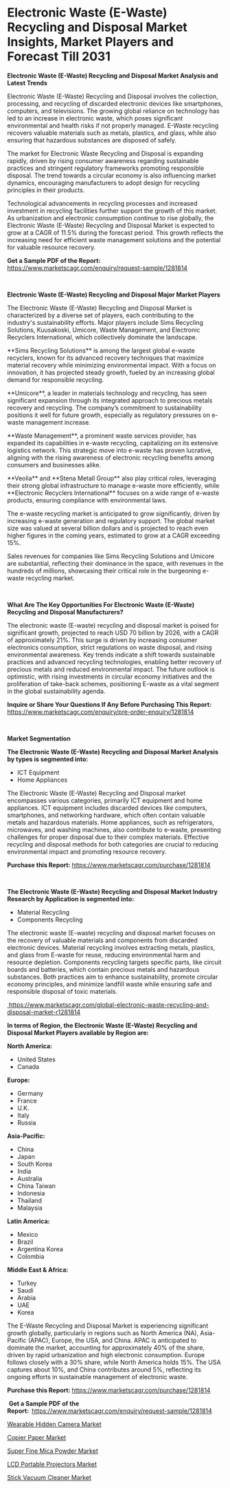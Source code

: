 <p><h1>Electronic Waste (E-Waste) Recycling and Disposal Market Insights, Market Players and Forecast Till 2031</h1></p><p><strong>Electronic Waste (E-Waste) Recycling and Disposal Market Analysis and Latest Trends</strong></p>
<p><p>Electronic Waste (E-Waste) Recycling and Disposal involves the collection, processing, and recycling of discarded electronic devices like smartphones, computers, and televisions. The growing global reliance on technology has led to an increase in electronic waste, which poses significant environmental and health risks if not properly managed. E-Waste recycling recovers valuable materials such as metals, plastics, and glass, while also ensuring that hazardous substances are disposed of safely.</p><p>The market for Electronic Waste Recycling and Disposal is expanding rapidly, driven by rising consumer awareness regarding sustainable practices and stringent regulatory frameworks promoting responsible disposal. The trend towards a circular economy is also influencing market dynamics, encouraging manufacturers to adopt design for recycling principles in their products.</p><p>Technological advancements in recycling processes and increased investment in recycling facilities further support the growth of this market. As urbanization and electronic consumption continue to rise globally, the Electronic Waste (E-Waste) Recycling and Disposal Market is expected to grow at a CAGR of 11.5% during the forecast period. This growth reflects the increasing need for efficient waste management solutions and the potential for valuable resource recovery.</p></p>
<p><strong>Get a Sample PDF of the Report:&nbsp;</strong> <a href="https://www.marketscagr.com/enquiry/request-sample/1281814?utm_campaign=1267&utm_medium=2&utm_source=Github&utm_content=ia&utm_term=30092024&utm_id=electronic-waste-e-waste-recycling-and-disposal">https://www.marketscagr.com/enquiry/request-sample/1281814</a></p>
<p>&nbsp;</p>
<p><strong>Electronic Waste (E-Waste) Recycling and Disposal Major Market Players</strong></p>
<p><p>The Electronic Waste (E-Waste) Recycling and Disposal Market is characterized by a diverse set of players, each contributing to the industry's sustainability efforts. Major players include Sims Recycling Solutions, Kuusakoski, Umicore, Waste Management, and Electronic Recyclers International, which collectively dominate the landscape.</p><p>**Sims Recycling Solutions** is among the largest global e-waste recyclers, known for its advanced recovery techniques that maximize material recovery while minimizing environmental impact. With a focus on innovation, it has projected steady growth, fueled by an increasing global demand for responsible recycling.</p><p>**Umicore**, a leader in materials technology and recycling, has seen significant expansion through its integrated approach to precious metals recovery and recycling. The company’s commitment to sustainability positions it well for future growth, especially as regulatory pressures on e-waste management increase.</p><p>**Waste Management**, a prominent waste services provider, has expanded its capabilities in e-waste recycling, capitalizing on its extensive logistics network. This strategic move into e-waste has proven lucrative, aligning with the rising awareness of electronic recycling benefits among consumers and businesses alike.</p><p>**Veolia** and **Stena Metall Group** also play critical roles, leveraging their strong global infrastructure to manage e-waste more efficiently, while **Electronic Recyclers International** focuses on a wide range of e-waste products, ensuring compliance with environmental laws.</p><p>The e-waste recycling market is anticipated to grow significantly, driven by increasing e-waste generation and regulatory support. The global market size was valued at several billion dollars and is projected to reach even higher figures in the coming years, estimated to grow at a CAGR exceeding 15%.</p><p>Sales revenues for companies like Sims Recycling Solutions and Umicore are substantial, reflecting their dominance in the space, with revenues in the hundreds of millions, showcasing their critical role in the burgeoning e-waste recycling market.</p></p>
<p>&nbsp;</p>
<p><strong>What Are The Key Opportunities For Electronic Waste (E-Waste) Recycling and Disposal Manufacturers?</strong></p>
<p><p>The electronic waste (E-waste) recycling and disposal market is poised for significant growth, projected to reach USD 70 billion by 2026, with a CAGR of approximately 21%. This surge is driven by increasing consumer electronics consumption, strict regulations on waste disposal, and rising environmental awareness. Key trends indicate a shift towards sustainable practices and advanced recycling technologies, enabling better recovery of precious metals and reduced environmental impact. The future outlook is optimistic, with rising investments in circular economy initiatives and the proliferation of take-back schemes, positioning E-waste as a vital segment in the global sustainability agenda.</p></p>
<p><strong>Inquire or Share Your Questions If Any Before Purchasing This Report:</strong> <a href="https://www.marketscagr.com/enquiry/pre-order-enquiry/1281814?utm_campaign=1267&utm_medium=2&utm_source=Github&utm_content=ia&utm_term=30092024&utm_id=electronic-waste-e-waste-recycling-and-disposal">https://www.marketscagr.com/enquiry/pre-order-enquiry/1281814</a></p>
<p>&nbsp;</p>
<p><strong>Market Segmentation</strong></p>
<p><strong>The Electronic Waste (E-Waste) Recycling and Disposal Market Analysis by types is segmented into:</strong></p>
<p><ul><li>ICT Equipment</li><li>Home Appliances</li></ul></p>
<p><p>The Electronic Waste (E-Waste) Recycling and Disposal market encompasses various categories, primarily ICT equipment and home appliances. ICT equipment includes discarded devices like computers, smartphones, and networking hardware, which often contain valuable metals and hazardous materials. Home appliances, such as refrigerators, microwaves, and washing machines, also contribute to e-waste, presenting challenges for proper disposal due to their complex materials. Effective recycling and disposal methods for both categories are crucial to reducing environmental impact and promoting resource recovery.</p></p>
<p><strong>Purchase this Report:&nbsp;</strong><a href="https://www.marketscagr.com/purchase/1281814?utm_campaign=1267&utm_medium=2&utm_source=Github&utm_content=ia&utm_term=30092024&utm_id=electronic-waste-e-waste-recycling-and-disposal">https://www.marketscagr.com/purchase/1281814</a></p>
<p>&nbsp;</p>
<p><strong>The Electronic Waste (E-Waste) Recycling and Disposal Market Industry Research by Application is segmented into:</strong></p>
<p><ul><li>Material Recycling</li><li>Components Recycling</li></ul></p>
<p><p>The electronic waste (E-waste) recycling and disposal market focuses on the recovery of valuable materials and components from discarded electronic devices. Material recycling involves extracting metals, plastics, and glass from E-waste for reuse, reducing environmental harm and resource depletion. Components recycling targets specific parts, like circuit boards and batteries, which contain precious metals and hazardous substances. Both practices aim to enhance sustainability, promote circular economy principles, and minimize landfill waste while ensuring safe and responsible disposal of toxic materials.</p></p>
<p><a href="https://www.marketscagr.com/global-electronic-waste-recycling-and-disposal-market-r1281814?utm_campaign=1267&utm_medium=2&utm_source=Github&utm_content=ia&utm_term=30092024&utm_id=electronic-waste-e-waste-recycling-and-disposal">&nbsp;https://www.marketscagr.com/global-electronic-waste-recycling-and-disposal-market-r1281814</a></p>
<p><strong>In terms of Region, the Electronic Waste (E-Waste) Recycling and Disposal Market Players available by Region are:</strong></p>
<p>
    <p> <strong> North America: </strong>
        <ul>
            <li>United States</li>
            <li>Canada</li>
        </ul>
        </p> 
    <p> <strong> Europe: </strong>
        <ul>
            <li>Germany</li>
            <li>France</li>
            <li>U.K.</li>
            <li>Italy</li>
            <li>Russia</li>
        </ul>
        </p> 
    <p> <strong> Asia-Pacific: </strong>
        <ul>
            <li>China</li>
            <li>Japan</li>
            <li>South Korea</li>
            <li>India</li>
            <li>Australia</li>
            <li>China Taiwan</li>
            <li>Indonesia</li>
            <li>Thailand</li>
            <li>Malaysia</li>
        </ul>
        </p> 
    <p> <strong> Latin America: </strong>
        <ul>
            <li>Mexico</li>
            <li>Brazil</li>
            <li>Argentina Korea</li>
            <li>Colombia</li>
        </ul>
        </p> 
    <p> <strong> Middle East & Africa: </strong>
        <ul>
            <li>Turkey</li>
            <li>Saudi</li>
            <li>Arabia</li>
            <li>UAE</li>
            <li>Korea</li>
        </ul>
    </p>
    </p>
<p><p>The E-Waste Recycling and Disposal Market is experiencing significant growth globally, particularly in regions such as North America (NA), Asia-Pacific (APAC), Europe, the USA, and China. APAC is anticipated to dominate the market, accounting for approximately 40% of the share, driven by rapid urbanization and high electronic consumption. Europe follows closely with a 30% share, while North America holds 15%. The USA captures about 10%, and China contributes around 5%, reflecting its ongoing efforts in sustainable management of electronic waste.</p></p>
<p><strong>Purchase this Report: </strong><a href="https://www.marketscagr.com/purchase/1281814?utm_campaign=1267&utm_medium=2&utm_source=Github&utm_content=ia&utm_term=30092024&utm_id=electronic-waste-e-waste-recycling-and-disposal">https://www.marketscagr.com/purchase/1281814</a></p>
<p>&nbsp;<strong>Get a Sample PDF of the Report:&nbsp;&nbsp;</strong><a href="https://www.marketscagr.com/enquiry/request-sample/1281814?utm_campaign=1267&utm_medium=2&utm_source=Github&utm_content=ia&utm_term=30092024&utm_id=electronic-waste-e-waste-recycling-and-disposal">https://www.marketscagr.com/enquiry/request-sample/1281814</a></p>
<p><strong></strong></p>
<p><p><a href="https://www.linkedin.com/pulse/what-innovations-market-trends-shaping-wearable-hidden-camera-aikwc?utm_campaign=1267&utm_medium=2&utm_source=Github&utm_content=ia&utm_term=30092024&utm_id=electronic-waste-e-waste-recycling-and-disposal">Wearable Hidden Camera Market</a></p><p><a href="https://www.linkedin.com/pulse/driving-factors-behind-copier-paper-market-trends-applications-dt8nc?utm_campaign=1267&utm_medium=2&utm_source=Github&utm_content=ia&utm_term=30092024&utm_id=electronic-waste-e-waste-recycling-and-disposal">Copier Paper Market</a></p><p><a href="https://issuu.com/reportprime-2/docs/super-fine-mica-powder-market-size-_38ec8b86d2f07d?utm_campaign=1267&utm_medium=2&utm_source=Github&utm_content=ia&utm_term=30092024&utm_id=electronic-waste-e-waste-recycling-and-disposal">Super Fine Mica Powder Market</a></p><p><a href="https://issuu.com/reportprime-2/docs/lcd-portable-projectors-market-size_984ef83a158af0?utm_campaign=1267&utm_medium=2&utm_source=Github&utm_content=ia&utm_term=30092024&utm_id=electronic-waste-e-waste-recycling-and-disposal">LCD Portable Projectors Market</a></p><p><a href="https://www.linkedin.com/pulse/stick-vacuum-cleaner-market-global-regional-analysis-2024--hxhlc?utm_campaign=1267&utm_medium=2&utm_source=Github&utm_content=ia&utm_term=30092024&utm_id=electronic-waste-e-waste-recycling-and-disposal">Stick Vacuum Cleaner Market</a></p></p>